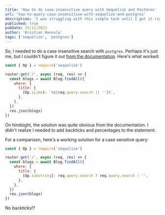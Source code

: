 ```yaml
---
title: 'How to do case-insensitive query with Sequelize and PostGres'
url: 'how-to-query-case-insensitive-with-sequelize-and-postgres'
description: 'I was struggling with this simple task until I got it right. Read the whole thing in my blog.'
published: true
pubDate: 15/11/2023
author: 'Kristian Hannula'
tags: ['sequelize', 'postgres']
---
```


So, I needed to do a case insensitive search with `postgres`. Perhaps it's just me, but I couldn't figure it out [from the documentation](https://sequelize.org/docs/v6/core-concepts/model-querying-basics/#operators). Here's what worked:

```javascript
const { Op } = require('sequelize')

router.get('/', async (req, res) => {
  const blogs = await Blog.findAll({
    where: {
      title: {
        [Op.iLike]: `%${req.query.search || ''}%`,
      },
    },
  })
  res.json(blogs)
})
```

On hindsight, the solution was quite obvious from the documentation. I didn't realize I needed to add backticks and percentages to the statement.

For a comparison, here's a working solution for a case sensitive query:

```javascript
const { Op } = require('sequelize')

router.get('/', async (req, res) => {
  const blogs = await Blog.findAll({
    where: {
      title: {
        [Op.substring]: req.query.search ? req.query.search : '',
      },
    },
  })
  res.json(blogs)
})
```

No backticks!?
